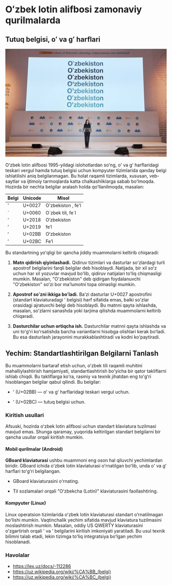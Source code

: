 # Oʻzbek lotin alifbosi zamonaviy qurilmalarda

## Tutuq belgisi, oʻ va gʻ harflari

![Saida Mirziyoyeva. Oʻzbekiston soʻzining yozilishi](images/saida-mirziyoyeva-ozbekiston.jpg)

Oʻzbek lotin alifbosi 1995-yildagi islohotlardan soʻng, oʻ va gʻ harflaridagi teskari vergul hamda tutuq belgisi uchun kompyuter tizimlarida qanday belgi ishlatilishi aniq belgilanmagan. Bu holat raqamli tizimlarda, xususan, veb-saytlar va ijtimoiy tarmoqlarda katta chalkashliklarga sabab boʻlmoqda. Hozirda bir nechta belgilar aralash holda qoʻllanilmoqda, masalan:

| Belgi | Unicode | Misol |
| --- | --- | --- |
| ' | U+0027 | O'zbekiston , fe'l |
| \` | U+0060 | O\`zbek tili, fe\`l |
| ‘ | U+2018 | O‘zbekiston |
| ’ | U+2019 | fe’l |
| ʻ | U+02BB | Oʻzbekiston |
| ʼ | U+02BC | Feʼl |

Bu standartning yoʻqligi bir qancha jiddiy muammolarni keltirib chiqaradi:

1. **Matn qidirish qiyinlashadi.** Qidiruv tizimlari va dasturlar soʻzlardagi turli apostrof belgilarini farqli belgilar deb hisoblaydi. Natijada, bir xil soʻz uchun har xil yozuvlar mavjud boʻlib, qidiruv natijalari toʻliq chiqmasligi mumkin. Masalan, "O'zbekiston" deb qidirgan foydalanuvchi "Oʻzbekiston" soʻzi bor maʼlumotni topa olmasligi mumkin.

2. **Apostrof soʻzni ikkiga boʻladi.** Baʼzi dasturlar U+0027 apostrofini (standart klaviaturadagi  \' belgisi) harf sifatida emas, balki soʻzlar orasidagi ajratuvchi belgi deb hisoblaydi. Bu matnni qayta ishlashda, masalan, soʻzlarni sanashda yoki tarjima qilishda muammolarni keltirib chiqaradi.

3. **Dasturchilar uchun ortiqcha ish.** Dasturchilar matnni qayta ishlashda va uni toʻgʻri koʻrsatishda barcha variantlarni hisobga olishlari kerak boʻladi. Bu esa dasturlash jarayonini murakkablashtiradi va kodni koʻpaytiradi.

## Yechim: Standartlashtirilgan Belgilarni Tanlash

Bu muammolarni bartaraf etish uchun, oʻzbek tili raqamli muhitini mahalliylashtirish hamjamiyati, standartlashtirish boʻyicha bir qator takliflarni ishlab chiqdi. Bu takliflarga koʻra, rasmiy va texnik jihatdan eng toʻgʻri hisoblangan belgilar qabul qilindi. Bu belgilar:

- ʻ (U+02BB) — oʻ va gʻ harflaridagi teskari vergul uchun.

- ʼ (U+02BC) — tutuq belgisi uchun.

### Kiritish usullari

Afsuski, hozirda oʻzbek lotin alifbosi uchun standart klaviatura tuzilmasi mavjud emas. Shunga qaramay, yuqorida keltirilgan standart belgilarni bir qancha usullar orqali kiritish mumkin.

#### Mobil qurilmalar (Android)

**GBoard klaviaturasi** ushbu muammoni eng oson hal qiluvchi yechimlardan biridir. GBoard ichida oʻzbek lotin klaviaturasi oʻrnatilgan boʻlib, unda oʻ va gʻ harflari toʻgʻri belgilangan.

- GBoard klaviaturasini oʻrnating.

- Til sozlamalari orqali "Oʻzbekcha (Lotin)" klaviaturasini faollashtiring.

<!-- TODO: Include screenshots of GBoard -->

#### Kompyuter (Linux)

Linux operatsion tizimlarida oʻzbek lotin klaviaturasi standart oʻrnatilmagan boʻlishi mumkin. Vaqtinchalik yechim sifatida mavjud klaviatura tuzilmasini moslashtirish mumkin. Masalan, oddiy US QWERTY klaviaturasini oʻzgartirish orqali ʻ va ʼ belgilarini kiritish imkoniyati yaratiladi. Bu usul texnik bilimni talab etadi, lekin tizimga toʻliq integratsiya boʻlgan yechim hisoblanadi.

<!-- TODO: Include screenshot of modified keyboard layout on Linux -->
<!-- TODO: Include skript for uzbek keyboard layout on Linux -->

<!-- TODO: Explore other popular options: Samsung keyboard, SwiftKey, etc. -->

<!-- TODO: Input options for iOS, MacOS, Windows -->

### Havolalar

- https://lex.uz/docs/-112286
- https://uz.wikipedia.org/wiki/%CA%BB_(belgi)
- https://uz.wikipedia.org/wiki/%CA%BC_(belgi)